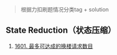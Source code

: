 > 根据力扣刷题情况分类tag + solution




## State Reduction（状态压缩）
1. [1601. 最多可达成的换楼请求数目](https://github.com/coderhare/pc-solution/blob/main/leetcode/state_reduction/1601.md)
